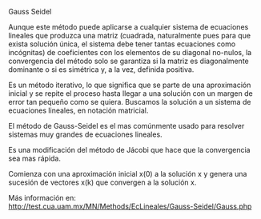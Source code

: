 Gauss Seidel

Aunque este método puede aplicarse a cualquier sistema de ecuaciones lineales que produzca una matriz (cuadrada, naturalmente pues para que exista solución única, el sistema debe tener tantas ecuaciones como incógnitas) de coeficientes con los elementos de su diagonal no-nulos, la convergencia del método solo se garantiza si la matriz es diagonalmente dominante o si es simétrica y, a la vez, definida positiva.

Es un método iterativo, lo que significa que se parte de una aproximación inicial y se repite el proceso hasta llegar a una solución con un margen de error tan pequeño como se quiera. Buscamos la solución a un sistema de ecuaciones lineales, en notación matricial.

El método de Gauss-Seidel es el mas comúnmente usado para resolver sistemas muy grandes de ecuaciones lineales.

Es una modificación del método de Jácobi que hace que la convergencia sea mas rápida.

Comienza con una aproximación inicial x(0) a la solución x y genera una sucesión de vectores x(k) que convergen a la solución x.

Más información en: http://test.cua.uam.mx/MN/Methods/EcLineales/Gauss-Seidel/Gauss.php

